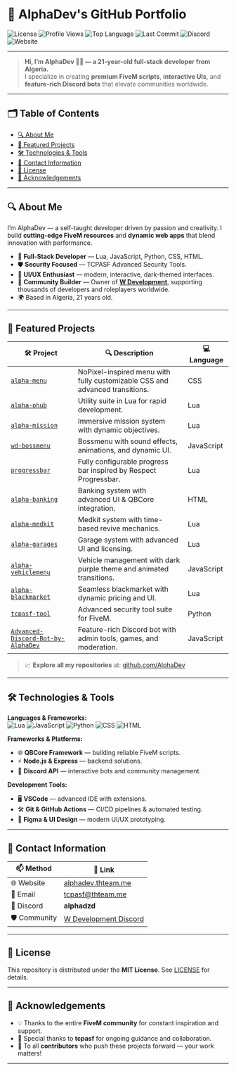 # 🚀 AlphaDev's GitHub Portfolio

![License](https://img.shields.io/github/license/AlphaDev/alpha-menu?style=flat-square&color=blueviolet)
![Profile Views](https://komarev.com/ghpvc/?username=AlphaDev&label=Profile%20views&color=blueviolet&style=flat-square)
![Top Language](https://img.shields.io/github/languages/top/AlphaDev/alpha-menu?style=flat-square&color=blueviolet)
![Last Commit](https://img.shields.io/github/last-commit/AlphaDev/alpha-menu?style=flat-square&color=blueviolet)
![Discord](https://img.shields.io/badge/Discord-alphadzd-7289DA?logo=discord&logoColor=white&style=flat-square)
![Website](https://img.shields.io/badge/Website-AlphaDev-0f172a?logo=google-chrome&logoColor=white&style=flat-square)

---

> **Hi, I’m AlphaDev 👨‍💻 — a 21-year-old full-stack developer from Algeria.**  
> I specialize in creating **premium FiveM scripts**, **interactive UIs**, and **feature-rich Discord bots** that elevate communities worldwide.

---

## 🗂️ Table of Contents

- [🔍 About Me](#-about-me)
- [🚀 Featured Projects](#-featured-projects)
- [🛠️ Technologies & Tools](#-technologies--tools)
- [💼 Contact Information](#-contact-information)
- [📜 License](#-license)
- [🙏 Acknowledgements](#-acknowledgements)

---

## 🔍 About Me

I’m AlphaDev — a self-taught developer driven by passion and creativity. I build **cutting-edge FiveM resources** and **dynamic web apps** that blend innovation with performance.  

- 💼 **Full-Stack Developer** — Lua, JavaScript, Python, CSS, HTML.
- 🛡️ **Security Focused** — TCPASF Advanced Security Tools.
- 🎨 **UI/UX Enthusiast** — modern, interactive, dark-themed interfaces.
- 🎯 **Community Builder** — Owner of **[W Development](https://discord.gg/dF5C55hQYB)**, supporting thousands of developers and roleplayers worldwide.
- 🌍 Based in Algeria, 21 years old.

---

## 🚀 Featured Projects

| 🛠️ Project | 🔍 Description | 💻 Language |
|------------|----------------|-------------|
| [`alpha-menu`](https://github.com/AlphaDev/alpha-menu) | NoPixel-inspired menu with fully customizable CSS and advanced transitions. | CSS |
| [`alpha-phub`](https://github.com/AlphaDev/alpha-phub) | Utility suite in Lua for rapid development. | Lua |
| [`alpha-mission`](https://github.com/AlphaDev/alpha-mission) | Immersive mission system with dynamic objectives. | Lua |
| [`wd-bossmenu`](https://github.com/AlphaDev/wd-bossmenu) | Bossmenu with sound effects, animations, and dynamic UI. | JavaScript |
| [`progressbar`](https://github.com/AlphaDev/progressbar) | Fully configurable progress bar inspired by Respect Progressbar. | Lua |
| [`alpha-banking`](https://github.com/AlphaDev/alpha-banking) | Banking system with advanced UI & QBCore integration. | HTML |
| [`alpha-medkit`](https://github.com/AlphaDev/alpha-medkit) | Medkit system with time-based revive mechanics. | Lua |
| [`alpha-garages`](https://github.com/AlphaDev/alpha-garages) | Garage system with advanced UI and licensing. | Lua |
| [`alpha-vehiclemenu`](https://github.com/AlphaDev/alpha-vehiclemenu) | Vehicle management with dark purple theme and animated transitions. | JavaScript |
| [`alpha-blackmarket`](https://github.com/AlphaDev/alpha-blackmarket) | Seamless blackmarket with dynamic pricing and UI. | Lua |
| [`tcpasf-tool`](https://github.com/AlphaDev/tcpasf-tool) | Advanced security tool suite for FiveM. | Python |
| [`Advanced-Discord-Bot-by-AlphaDev`](https://github.com/AlphaDev/Advanced-Discord-Bot-by-AlphaDev) | Feature-rich Discord bot with admin tools, games, and moderation. | JavaScript |

> 📈 **Explore all my repositories** at: [github.com/AlphaDev](https://github.com/AlphaDev?tab=repositories)

---

## 🛠️ Technologies & Tools

**Languages & Frameworks:**  
![Lua](https://img.shields.io/badge/Lua-000080?style=flat-square&logo=lua&logoColor=white)
![JavaScript](https://img.shields.io/badge/JavaScript-F7DF1E?style=flat-square&logo=javascript&logoColor=black)
![Python](https://img.shields.io/badge/Python-3776AB?style=flat-square&logo=python&logoColor=white)
![CSS](https://img.shields.io/badge/CSS-1572B6?style=flat-square&logo=css3&logoColor=white)
![HTML](https://img.shields.io/badge/HTML-E34F26?style=flat-square&logo=html5&logoColor=white)

**Frameworks & Platforms:**  
- 🌐 **QBCore Framework** — building reliable FiveM scripts.  
- ⚡ **Node.js & Express** — backend solutions.  
- 🤖 **Discord API** — interactive bots and community management.

**Development Tools:**  
- 🖥️ **VSCode** — advanced IDE with extensions.  
- 🛠️ **Git & GitHub Actions** — CI/CD pipelines & automated testing.  
- 🎨 **Figma & UI Design** — modern UI/UX prototyping.

---

## 💼 Contact Information

| 📫 Method | 🔗 Link |
|-----------|--------|
| 🌐 Website | [alphadev.thteam.me](https://alphadev.thteam.me/) |
| 📧 Email | [tcpasf@thteam.me](mailto:tcpasf@thteam.me) |
| 💬 Discord | **alphadzd** |
| 🛡️ Community | [W Development Discord](https://discord.gg/dF5C55hQYB) |

---

## 📜 License

This repository is distributed under the **MIT License**. See [LICENSE](LICENSE) for details.

---

## 🙏 Acknowledgements

- 💡 Thanks to the entire **FiveM community** for constant inspiration and support.
- 🔗 Special thanks to **tcpasf** for ongoing guidance and collaboration.
- 🤝 To all **contributors** who push these projects forward — your work matters!

---


